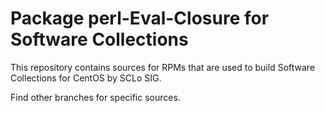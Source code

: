 # Package perl-Eval-Closure for Software Collections

This repository contains sources for RPMs that are used
to build Software Collections for CentOS by SCLo SIG.

Find other branches for specific sources.
